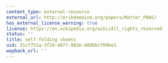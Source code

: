 ```yaml
---
content_type: external-resource
external_url: http://erikdemaine.org/papers/Matter_PNAS/
has_external_license_warning: true
license: https://en.wikipedia.org/wiki/All_rights_reserved
status: ''
title: self-folding sheets
uid: 31cf751a-3f29-4077-903e-689bbcf09be1
wayback_url: ''
---
```

